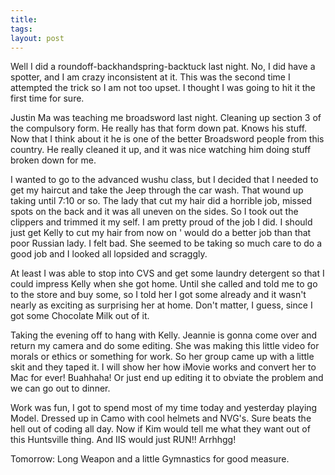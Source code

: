 ```yaml
---
title: 
tags: 
layout: post
---
```

Well I did a roundoff-backhandspring-backtuck last night.  No, I did have a spotter, and I am crazy inconsistent at it.  This was the second time I attempted the trick so I am not too upset.  I thought I was going to hit it the first time for sure. 



Justin Ma was teaching me broadsword last night.  Cleaning up section 3 of the compulsory form.  He really has that form down pat.  Knows his stuff.  Now that I think about it he is one of the better Broadsword people from this country. He really cleaned it up, and it was nice watching him doing stuff broken down for me.  



I wanted to go to the advanced wushu class, but I decided that I needed to get my haircut and take the Jeep through the car wash.  That wound up taking until 7:10 or so.  The lady that cut my hair did a horrible job, missed spots on the back and it was all uneven on the sides.  So I took out the clippers and trimmed it my self.  I am pretty proud of the job I did.  I should just get Kelly to cut my hair from now on ' would do a better job than that poor Russian lady.  I felt bad.  She seemed to be taking so much care to do a good job and I looked all lopsided and scraggly.  



At least I was able to stop into CVS and get some laundry detergent so that I could impress Kelly when she got home.  Until she called and told me to go to the store and buy some, so I told her I got some already and it wasn't nearly as exciting as surprising her at home.  Don't matter, I guess, since I got some Chocolate Milk out of it. 



Taking the evening off to hang with Kelly.  Jeannie is gonna come over and return my camera and do some editing.  She was making this little video for morals or ethics or something for work.  So her group came up with a little skit and they taped it.  I will show her how iMovie works and convert her to Mac for ever!  Buahhaha!  Or just end up editing it to obviate the problem and we can go out to dinner.



Work was fun, I got to spend most of my time today and yesterday playing Model.  Dressed up in Camo with cool helmets and NVG's.  Sure beats the hell out of coding all day.  Now if Kim would tell me what they want out of this Huntsville thing. And IIS would just RUN!! Arrhhgg!



Tomorrow: Long Weapon and a little Gymnastics for good measure.


